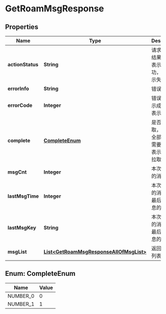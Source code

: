 

# GetRoamMsgResponse


## Properties

| Name | Type | Description | Notes |
|------------ | ------------- | ------------- | -------------|
|**actionStatus** | **String** | 请求处理的结果，OK 表示处理成功，FAIL 表示失败 |  [optional] |
|**errorInfo** | **String** | 错误信息 |  [optional] |
|**errorCode** | **Integer** | 错误码，0表示成功，非0表示失败 |  |
|**complete** | [**CompleteEnum**](#CompleteEnum) | 是否全部拉取，0表示未全部拉取，需要续拉，1表示已全部拉取 |  [optional] |
|**msgCnt** | **Integer** | 本次拉取到的消息条数 |  [optional] |
|**lastMsgTime** | **Integer** | 本次拉取到的消息里的最后一条消息的时间 |  [optional] |
|**lastMsgKey** | **String** | 本次拉取到的消息里的最后一条消息的标识 |  [optional] |
|**msgList** | [**List&lt;GetRoamMsgResponseAllOfMsgList&gt;**](GetRoamMsgResponseAllOfMsgList.md) | 返回的消息列表 |  [optional] |



## Enum: CompleteEnum

| Name | Value |
|---- | -----|
| NUMBER_0 | 0 |
| NUMBER_1 | 1 |



